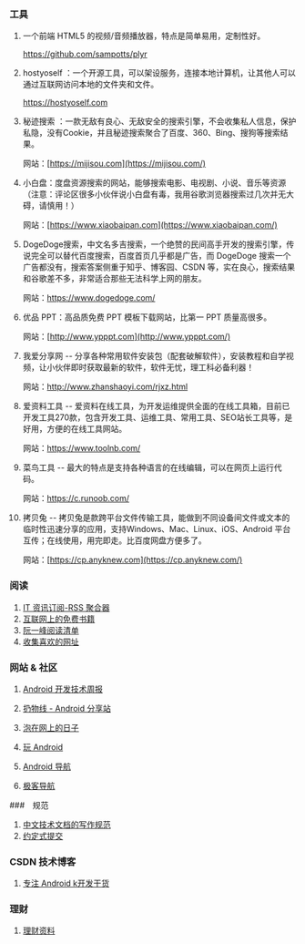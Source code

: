 ### 工具

1. 一个前端 HTML5 的视频/音频播放器，特点是简单易用，定制性好。

   https://github.com/sampotts/plyr

2. hostyoself ：一个开源工具，可以架设服务，连接本地计算机，让其他人可以通过互联网访问本地的文件夹和文件。

   https://hostyoself.com

3. 秘迹搜索 ：一款无敌有良心、无敌安全的搜索引擎，不会收集私人信息，保护私隐，没有Cookie，并且秘迹搜索聚合了百度、360、Bing、搜狗等搜索结果。

   网站：[https://mijisou.com](https://mijisou.com/)

4. 小白盘：度盘资源搜索的网站，能够搜索电影、电视剧、小说、音乐等资源（注意：评论区很多小伙伴说小白盘有毒，我用谷歌浏览器搜索过几次并无大碍，请慎用！）

   网站：[https://www.xiaobaipan.com](https://www.xiaobaipan.com/)

5. DogeDoge搜索，中文名多吉搜索，一个绝赞的民间高手开发的搜索引擎，传说完全可以替代百度搜索，百度首页几乎都是广告，而 DogeDoge 搜索一个广告都没有，搜索答案侧重于知乎、博客园、CSDN 等，实在良心，搜索结果和谷歌差不多，非常适合那些无法科学上网的朋友。

   网站：https://www.dogedoge.com/

6. 优品 PPT：高品质免费 PPT 模板下载网站，比第一 PPT 质量高很多。

   网站：[http://www.ypppt.com](http://www.ypppt.com/)

7. 我爱分享网 -- 分享各种常用软件安装包（配套破解软件），安装教程和自学视频，让小伙伴即时获取最新的软件，软件无忧，理工科必备利器！

   网站：http://www.zhanshaoyi.com/rjxz.html

8. 爱资料工具 -- 爱资料在线工具，为开发运维提供全面的在线工具箱，目前已开发工具270款，包含开发工具、运维工具、常用工具、SEO站长工具等，是好用，方便的在线工具网站。

   网站：https://www.toolnb.com/ 

9. 菜鸟工具 -- 最大的特点是支持各种语言的在线编辑，可以在网页上运行代码。

   网站：https://c.runoob.com/ 

10. 拷贝兔 -- 拷贝兔是款跨平台文件传输工具，能做到不同设备间文件或文本的临时性迅速分享的应用，支持Windows、Mac、Linux、iOS、Android 平台互传；在线使用，用完即走。比百度网盘方便多了。

    网站：[https://cp.anyknew.com](https://cp.anyknew.com/)

### 阅读

1. [IT 资讯订阅-RSS 聚合器](https://ohmyrss.com/)
3. [互联网上的免费书籍](https://github.com/ruanyf/free-books)
5. [阮一峰阅读清单](https://github.com/ruanyf/reading-list)
4. [收集喜欢的网址](https://github.com/guanguans/favorite-link)

### 网站 & 社区

1. [Android 开发技术周报](https://androidweekly.io)

2. [扔物线 - Android 分享站](https://hencoder.com)

3. [泡在网上的日子](http://www.jcodecraeer.com)

4. [玩 Android](https://www.wanandroid.com)

5. [Android 导航](http://www.androidguide.cn)

6. [极客导航](https://www.jikedaohang.com)

   

###　规范

1. [中文技术文档的写作规范](https://github.com/ruanyf/document-style-guide)
2. [约定式提交](https://www.conventionalcommits.org/zh-hans/v1.0.0-beta.4/)

### CSDN 技术博客

1. [专注 Android k开发干货](https://blog.csdn.net/carson_ho)

### 理财

1. [理财资料](https://github.com/hgncxzy/Treasures/tree/master/docs)